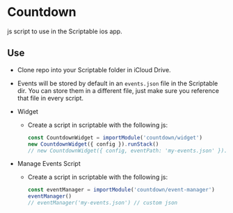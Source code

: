# Countdown

js script to use in the Scriptable ios app.

## Use

- Clone repo into your Scriptable folder in iCloud Drive.
- Events will be stored by default in an `events.json` file in the Scriptable dir. You can store them in a different file, just make sure you reference that file in every script.

- Widget
  - Create a script in scriptable with the following js:
    ```js
    const CountdownWidget = importModule('countdown/widget')
    new CountdownWidget({ config }).runStack()
    // new CountdownWidget({ config, eventPath: 'my-events.json' }).runStack() // custom json
    ```
- Manage Events Script
  - Create a script in scriptable with the following js:
    ```js
    const eventManager = importModule('countdown/event-manager')
    eventManager()
    // eventManager('my-events.json') // custom json
    ```
